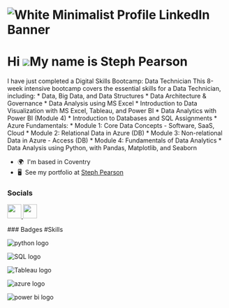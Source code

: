 ![White Minimalist Profile LinkedIn Banner](https://github.com/user-attachments/assets/5a6f869a-ae34-4a94-a2d4-a0dfb8215848)
=====================================================================================================================================
Hi ![](https://user-images.githubusercontent.com/18350557/176309783-0785949b-9127-417c-8b55-ab5a4333674e.gif)My name is Steph Pearson
=====================================================================================================================================

I have just completed a Digital Skills Bootcamp: Data Technician This 8-week intensive bootcamp covers the essential skills for a Data Technician, including: \* Data, Big Data, and Data Structures \* Data Architecture & Governance \* Data Analysis using MS Excel \* Introduction to Data Visualization with MS Excel, Tableau, and Power BI \* Data Analytics with Power BI (Module 4) \* Introduction to Databases and SQL Assignments \* Azure Fundamentals: \* Module 1: Core Data Concepts - Software, SaaS, Cloud \* Module 2: Relational Data in Azure (DB) \* Module 3: Non-relational Data in Azure - Access (DB) \* Module 4: Fundamentals of Data Analytics \* Data Analysis using Python, with Pandas, Matplotlib, and Seaborn

*   🌍  I'm based in Coventry
*   🖥️  See my portfolio at [Steph Pearson](http://sites.google.com/stephanie-pearson)
### Socials

<p align="left"> <a href="https://www.github.com/StephPearson1993" target="_blank" rel="noreferrer"> <picture> <source media="(prefers-color-scheme: dark)" srcset="https://raw.githubusercontent.com/danielcranney/readme-generator/main/public/icons/socials/github-dark.svg" /> <source media="(prefers-color-scheme: light)" srcset="https://raw.githubusercontent.com/danielcranney/readme-generator/main/public/icons/socials/github.svg" /> <img src="https://raw.githubusercontent.com/danielcranney/readme-generator/main/public/icons/socials/github.svg" width="32" height="32" /> </picture> </a> <a href="https://www.linkedin.com/in/steph-pearson1993" target="_blank" rel="noreferrer"> <picture> <source media="(prefers-color-scheme: dark)" srcset="https://raw.githubusercontent.com/danielcranney/readme-generator/main/public/icons/socials/linkedin-dark.svg" /> <source media="(prefers-color-scheme: light)" srcset="https://raw.githubusercontent.com/danielcranney/readme-generator/main/public/icons/socials/linkedin.svg" /> <img src="https://raw.githubusercontent.com/danielcranney/readme-generator/main/public/icons/socials/linkedin.svg" width="32" height="32" /> </picture> </a></p>
### Badges
#Skills


![python logo](https://github.com/user-attachments/assets/a20face6-aad0-4c11-b709-69be5172c07e)

![SQL logo](https://github.com/user-attachments/assets/1ed2dc41-9d23-4322-8da2-cce67e626520)

![Tableau logo](https://github.com/user-attachments/assets/ee7edfe5-8e3c-4e20-a395-26977de0d353)

![azure logo](https://github.com/user-attachments/assets/4d4256c5-e29c-4b0f-8c90-6f383a231e33)

![power bi logo](https://github.com/user-attachments/assets/999e9f53-ce2b-4b28-996c-e1e0beb6f13c)


